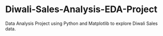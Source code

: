 # Diwali-Sales-Analysis-EDA-Project
Data Analysis Project using Python and Matplotlib to explore Diwali Sales data.
